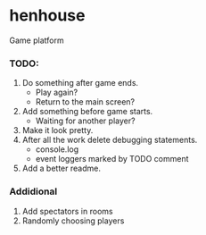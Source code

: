 # henhouse
Game platform


### TODO:

1. Do something after game ends.
    - Play again?
    - Return to the main screen?
2. Add something before game starts.
    - Waiting for another player?
3. Make it look pretty.
4. After all the work delete debugging statements.
    - console.log
    - event loggers marked by TODO comment
5. Add a better readme.

### Addidional

1. Add spectators in rooms
2. Randomly choosing players